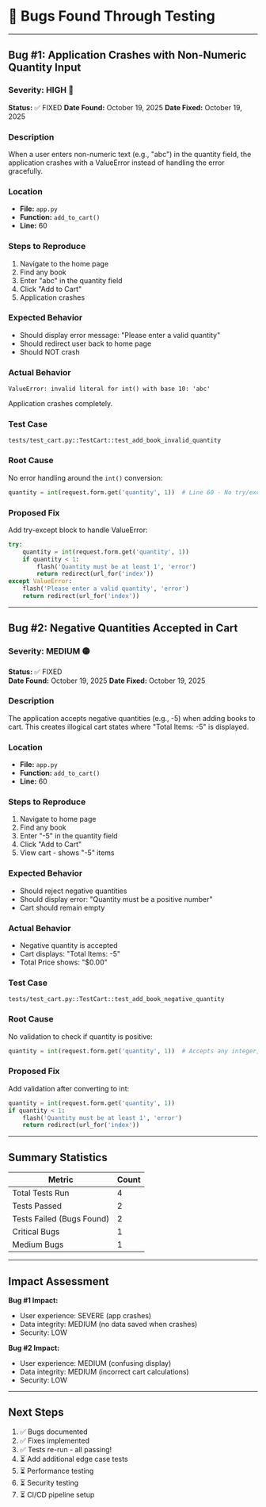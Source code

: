 # 🐛 Bugs Found Through Testing

---

## Bug #1: Application Crashes with Non-Numeric Quantity Input

### Severity: HIGH 🔴
**Status:** ✅ FIXED 
**Date Found:** October 19, 2025
**Date Fixed:** October 19, 2025

### Description
When a user enters non-numeric text (e.g., "abc") in the quantity field, the application crashes with a ValueError instead of handling the error gracefully.

### Location
- **File:** `app.py`
- **Function:** `add_to_cart()`
- **Line:** 60

### Steps to Reproduce
1. Navigate to the home page
2. Find any book
3. Enter "abc" in the quantity field
4. Click "Add to Cart"
5. Application crashes

### Expected Behavior
- Should display error message: "Please enter a valid quantity"
- Should redirect user back to home page
- Should NOT crash

### Actual Behavior
```
ValueError: invalid literal for int() with base 10: 'abc'
```
Application crashes completely.

### Test Case
`tests/test_cart.py::TestCart::test_add_book_invalid_quantity`

### Root Cause
No error handling around the `int()` conversion:
```python
quantity = int(request.form.get('quantity', 1))  # Line 60 - No try/except!
```

### Proposed Fix
Add try-except block to handle ValueError:
```python
try:
    quantity = int(request.form.get('quantity', 1))
    if quantity < 1:
        flash('Quantity must be at least 1', 'error')
        return redirect(url_for('index'))
except ValueError:
    flash('Please enter a valid quantity', 'error')
    return redirect(url_for('index'))
```

---

## Bug #2: Negative Quantities Accepted in Cart

### Severity: MEDIUM 🟡
**Status:** ✅ FIXED  
**Date Found:** October 19, 2025
**Date Fixed:** October 19, 2025

### Description
The application accepts negative quantities (e.g., -5) when adding books to cart. This creates illogical cart states where "Total Items: -5" is displayed.

### Location
- **File:** `app.py`
- **Function:** `add_to_cart()`
- **Line:** 60

### Steps to Reproduce
1. Navigate to home page
2. Find any book
3. Enter "-5" in the quantity field
4. Click "Add to Cart"
5. View cart - shows "-5" items

### Expected Behavior
- Should reject negative quantities
- Should display error: "Quantity must be a positive number"
- Cart should remain empty

### Actual Behavior
- Negative quantity is accepted
- Cart displays: "Total Items: -5"
- Total Price shows: "$0.00"

### Test Case
`tests/test_cart.py::TestCart::test_add_book_negative_quantity`

### Root Cause
No validation to check if quantity is positive:
```python
quantity = int(request.form.get('quantity', 1))  # Accepts any integer, including negatives
```

### Proposed Fix
Add validation after converting to int:
```python
quantity = int(request.form.get('quantity', 1))
if quantity < 1:
    flash('Quantity must be at least 1', 'error')
    return redirect(url_for('index'))
```

---

## Summary Statistics

| Metric | Count |
|--------|-------|
| Total Tests Run | 4 |
| Tests Passed | 2 |
| Tests Failed (Bugs Found) | 2 |
| Critical Bugs | 1 |
| Medium Bugs | 1 |

---

## Impact Assessment

**Bug #1 Impact:**
- User experience: SEVERE (app crashes)
- Data integrity: MEDIUM (no data saved when crashes)
- Security: LOW

**Bug #2 Impact:**
- User experience: MEDIUM (confusing display)
- Data integrity: MEDIUM (incorrect cart calculations)
- Security: LOW

---

## Next Steps
1. ✅ Bugs documented
2. ✅ Fixes implemented
3. ✅ Tests re-run - all passing!
4. ⏳ Add additional edge case tests
5. ⏳ Performance testing
6. ⏳ Security testing
7. ⏳ CI/CD pipeline setup